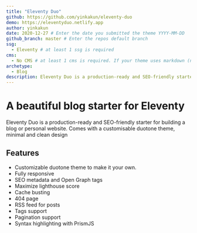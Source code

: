 ```yaml
---
title: "Eleventy Duo"
github: https://github.com/yinkakun/eleventy-duo
demo: https://eleventyduo.netlify.app
author: yinkakun
date: 2020-12-27 # Enter the date you submitted the theme YYYY-MM-DD
github_branch: master # Enter the repos default branch
ssg:
  - Eleventy # at least 1 ssg is required
cms:
  - No CMS # at least 1 cms is required. If your theme uses markdown (no CMS) the cms should be "No CMS"
archetype:
  - Blog
description: Eleventy Duo is a production-ready and SEO-friendly starter for building a blog or personal website. Comes with a customisable duotone theme, minimal and clean design
---
```


# A beautiful blog starter for Eleventy

Eleventy Duo is a production-ready and SEO-friendly starter for building a blog or personal website. Comes with a customisable duotone theme, minimal and clean design

## Features

* Customizable duotone theme to make it your own.
* Fully responsive
* SEO metadata and Open Graph tags
* Maximize lighthouse score
* Cache busting
* 404 page
* RSS feed for posts
* Tags support
* Pagination support
* Syntax highlighting with PrismJS
